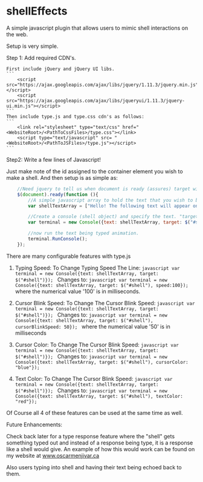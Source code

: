 # shellEffects
A simple javascript plugin that allows users to mimic shell interactions on the web. 



Setup is very simple. 

Step 1:
	Add required CDN's.  
		
	First include jQuery and jQuery UI libs.
	```
		<script src="https://ajax.googleapis.com/ajax/libs/jquery/1.11.3/jquery.min.js"></script>
		<script src="https://ajax.googleapis.com/ajax/libs/jqueryui/1.11.3/jquery-ui.min.js"></script> 
	```
	Then include type.js and type.css cdn's as follows:
	```
		<link rel="stylesheet" type="text/css" href="<WebsiteRoot>/<PathToCssFiles>/type.css"></link>
		<script type="text/javascript" src= "<WebsiteRoot>/<PathToJSFiles>/type.js"></script>
	```
Step2: Write a few lines of Javascript!

Just make note of the id assigned to the container element you wish to make a shell. And then setup is as simple as:

```javascript
	//Need jquery to tell us when document is ready (assures) target will be available on the DOM and run time
	$(document).ready(function (){
		//A simple javascript array to hold the text that you wish to be typed out. Each set of text in quotes is its own line.
		var shellTextArray = ["Hello! The following text will appear on a single line", "This is now a new line", "And this is yet another line"];

		//Create a console (shell object) and specify the text. "target" is the container to hold the shell.
		var terminal = new Console({text: shellTextArray, target: $("#shell")});

		//now run the text being typed animation.
		terminal.RunConsole();
	});
```

There are many configurable features with type.js

1. Typing Speed:
	To Change Typing Speed The Line:
		```javascript var terminal = new Console({text: shellTextArray, target: $("#shell")}); ```
	Changes to:
		```javascript var terminal = new Console({text: shellTextArray, target: $("#shell"), speed:100});```
	where the numerical value '100' is in milliseconds.

2. Cursor Blink Speed:
	To Change The  Cursor Blink Speed:
		```javascript var terminal = new Console({text: shellTextArray, target: $("#shell")}); ```
	Changes to:
		```javascript var terminal = new Console({text: shellTextArray, target: $("#shell"), cursorBlinkSpeed: 50}); ```
	where the numerical value '50' is in milliseconds

3. Cursor Color:
	To Change The  Cursor Blink Speed:
		```javascript var terminal = new Console({text: shellTextArray, target: $("#shell")}); ```
	Changes to:
		```javascript var terminal = new Console({text: shellTextArray, target: $("#shell"), cursorColor: "blue"}); ```

4. Text Color:
	To Change The  Cursor Blink Speed:
		```javascript var terminal = new Console({text: shellTextArray, target: $("#shell")}); ```
	Changes to:
		```javascript var terminal = new Console({text: shellTextArray, target: $("#shell"), textColor: "red"}); ```

Of Course all 4 of these features can be used at the same time as well. 


Future Enhancements:

Check back later for a type response feature where the "shell" gets something typed out and instead of a response being type, it is a response like a shell would give. An example of how
this would work can be found on my website at www.oscarmenjivar.ca

Also users typing into shell and having their text being echoed back to them.

